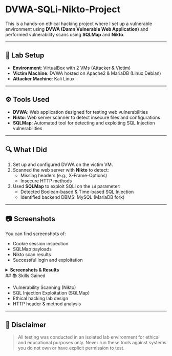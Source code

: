 # DVWA-SQLi-Nikto-Project

This is a hands-on ethical hacking project where I set up a vulnerable environment using **DVWA (Damn Vulnerable Web Application)** and performed vulnerability scans using **SQLMap** and **Nikto**.

---

## 🔧 Lab Setup

- **Environment**: VirtualBox with 2 VMs (Attacker & Victim)
- **Victim Machine**: DVWA hosted on Apache2 & MariaDB (Linux Debian)
- **Attacker Machine**: Kali Linux

---

## ⚙️ Tools Used

- **DVWA**: Web application designed for testing web vulnerabilities
- **Nikto**: Web server scanner to detect insecure files and configurations
- **SQLMap**: Automated tool for detecting and exploiting SQL Injection vulnerabilities

---

## 🔍 What I Did

1. Set up and configured DVWA on the victim VM.
2. Scanned the web server with **Nikto** to detect:
   - Missing headers (e.g., X-Frame-Options)
   - Insecure HTTP methods
3. Used **SQLMap** to exploit SQLi on the `id` parameter:
   - Detected Boolean-based & Time-based SQL Injection
   - Identified backend DBMS: MySQL (MariaDB fork)

---

## 📷 Screenshots

You can find screenshots of:
- Cookie session inspection
- SQLMap payloads
- Nikto scan results
- Successful login and exploitation 

<details>
  <summary><strong>Screenshots & Results</strong></summary>

You can view detailed scan results and screenshots in this issue:  
[DVWA Scan Output with Nikto & SQLMap](https://github.com/Thien692/DVWA-SQLi-Nikto-Project/issues/1)

</details>
## 📚 Skills Gained

- Vulnerability Scanning (Nikto)
- SQL Injection Exploitation (SQLMap)
- Ethical hacking lab design
- HTTP header & method analysis

---

## 🚨 Disclaimer

> All testing was conducted in an isolated lab environment for ethical and educational purposes only. Never run these tools against systems you do not own or have explicit permission to test.
